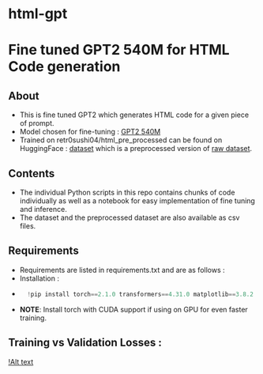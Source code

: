 # html-gpt
# Fine tuned GPT2 540M for HTML Code generation


## About
- This is fine tuned GPT2 which generates HTML code for a given piece of prompt.
- Model chosen for fine-tuning : [GPT2 540M](https://huggingface.co/gpt2)
- Trained on retr0sushi04/html_pre_processed can be found on HuggingFace : [dataset](https://huggingface.co/datasets/retr0sushi04/html_pre_processed) which is a preprocessed version of [raw dataset](https://huggingface.co/datasets/jawerty/html_dataset).

## Contents 
- The individual Python scripts in this repo contains chunks of code individually as well as a notebook for easy implementation of fine tuning and inference.
- The dataset and the preprocessed dataset are also available as csv files.

## Requirements
- Requirements are listed in requirements.txt and are as follows :
- Installation :
- ```Python
    !pip install torch==2.1.0 transformers==4.31.0 matplotlib==3.8.2 seaborn argparse numpy datasets
  ```
- **NOTE**: Install torch with CUDA support if using on GPU for even faster training.

## Training vs Validation Losses :
[!Alt text](./assets/trainvsval.png)
